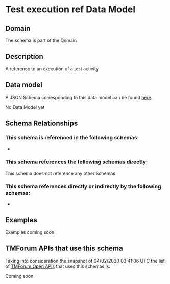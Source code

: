 # Test execution ref Data Model

## Domain

The  schema is part of the  Domain

## Description

A reference to an execution of a test activity

## Data model

A JSON Schema corresponding to this data model can be found
[here](https://github.com/tmforum-rand/schemas/blob/candidates/Common/TestExecutionRef.schema.json).

No Data Model yet

## Schema Relationships

### This schema is referenced in the following schemas:

-

### This schema references the following schemas directly:

This schema does not reference any other Schemas

### This schema references directly or indirectly by the following schemas:

-



## Examples

Examples coming soon

## TMForum APIs that use this schema

Taking into consideration the snapshot of 04/02/2020 03:41:06 UTC the list of [TMForum Open APIs](https://www.tmforum.org/open-apis/) that uses this schemas is:

Coming soon